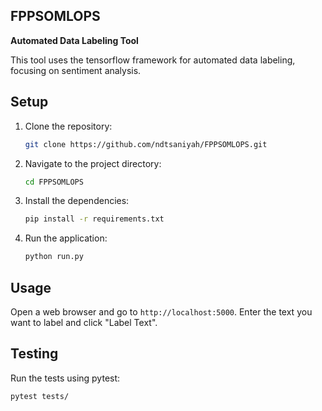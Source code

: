 ## FPPSOMLOPS

**Automated Data Labeling Tool**

This tool uses the tensorflow framework for automated data labeling, focusing on sentiment analysis.

## Setup

1. Clone the repository:
    ```bash
    git clone https://github.com/ndtsaniyah/FPPSOMLOPS.git
    ```

2. Navigate to the project directory:
    ```bash
    cd FPPSOMLOPS
    ```

3. Install the dependencies:
    ```bash
    pip install -r requirements.txt
    ```
    
4. Run the application:
    ```bash
    python run.py
    ```

## Usage

Open a web browser and go to `http://localhost:5000`. Enter the text you want to label and click "Label Text".

## Testing

Run the tests using pytest:
```bash
pytest tests/
